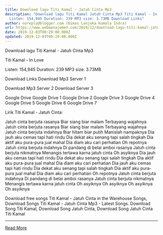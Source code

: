 ```yaml
---
title: Download lagu Titi Kamal - Jatuh Cinta Mp3
description: "Download lagu Titi Kamal Jatuh Cinta Mp3 Titi Kamal - In Love
  Listen: 154,945 Duration: 239 MP3 size: 3.73MB Download Links"
author: noreply@blogger.com (Dimas Lanjaka Kumala Indra)
url: https://www.webmanajemen.com/2019/12/download-lagu-titi-kamal-jatuh-cinta-mp3.html
date: 2019-12-03T00:29:00.000Z
updated: 2019-12-03T00:29:00.000Z
---
```


Download lagu Titi Kamal - Jatuh Cinta Mp3

  Titi Kamal - In Love 

  Listen: 154,945 
  Duration: 239 
  MP3 size: 3.73MB 

  Download Links 
  Download Mp3 Server 1 

  Download Mp3 Server 2 
  Download Server 3 


  Google Drive   Google Drive 1 
  Google Drive 2 
  Google Drive 3 
  Google Drive 4 
  Google Drive 5 
  Google Drive 6 
  Google Drive 7 


                             
Lirik Titi Kamal - Jatuh Cinta:
                             
 Jatuh cinta berjuta rasanya 
 Biar siang biar malam 
 Terbayang wajahnya 
 Jatuh cinta berjuta rasanya 
 Biar siang biar malam 
 Terbayang wajahnya 
 Jatuh cinta berjuta indahnya 
 Biar hitam biar putih 
 Manislah nampaknya 
 Dia jauh aku cemas tapi hati rindu 
 Dia dekat aku senang tapi salah tingkah 
 Dia aktif aku pura-pura jual mahal 
 Dia diam aku cari perhatian 
 Oh repotnya 
 Jatuh cinta berjuta indahnya 
 Di pandang di belai amboi rasanya 
 Jatuh cinta berjuta nikmatnya 
 Menangis tertawa karna jatuh cinta 
 Oh asyiknya 
 Dia jauh aku cemas tapi hati rindu 
 Dia dekat aku senang tapi salah tingkah 
 Dia aktif aku pura-pura jual mahal 
 Dia diam aku cari perhatian 
 Dia jauh aku cemas tapi hati rindu 
 Dia dekat aku senang tapi salah tingkah 
 Dia aktif aku pura-pura jual mahal 
 Dia diam aku cari perhatian 
 Oh repotnya 
 Jatuh cinta berjuta indahnya 
 Di pandang di belai amboi rasanya 
 Jatuh cinta berjuta nikmatnya 
 Menangis tertawa karna jatuh cinta 
 Oh asyiknya 
 Oh asyiknya 
 Oh asyiknya 
 Oh asyiknya 
                         
  Download free songs Titi Kamal - Jatuh Cinta in the Warehouse Songs, Download Songs Titi Kamal - Jatuh Cinta Mp3 - Latest Songs.  Download Song Titi Kamal, Download Song Jatuh Cinta, Download Song Jatuh Cinta Titi Kamal<hr/> <a href="https://www.webmanajemen.com/2019/12/download-lagu-titi-kamal-jatuh-cinta-mp3.html" rel="follow" class="button" id="read-more">Read More</a>
